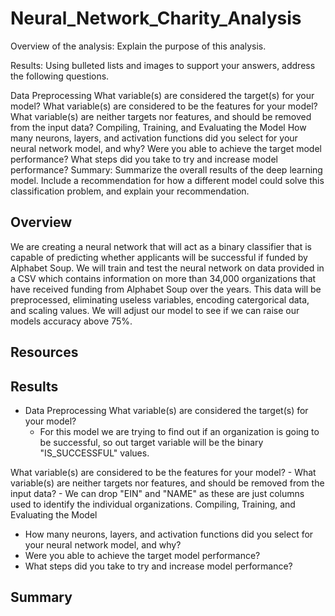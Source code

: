 # Neural_Network_Charity_Analysis

Overview of the analysis: Explain the purpose of this analysis.

Results: Using bulleted lists and images to support your answers, address the following questions.

Data Preprocessing
What variable(s) are considered the target(s) for your model?
What variable(s) are considered to be the features for your model?
What variable(s) are neither targets nor features, and should be removed from the input data?
Compiling, Training, and Evaluating the Model
How many neurons, layers, and activation functions did you select for your neural network model, and why?
Were you able to achieve the target model performance?
What steps did you take to try and increase model performance?
Summary: Summarize the overall results of the deep learning model. Include a recommendation for how a different model could solve this classification problem, and explain your recommendation.

## Overview


We are creating a neural network that will act as a binary classifier that is capable of predicting whether applicants will be successful if funded by Alphabet Soup.
We will train and test the neural network on data provided in a CSV which contains information on more than 34,000 organizations that have received funding from Alphabet Soup over the years. This data will be preprocessed, eliminating useless variables, encoding catergorical data, and scaling values. We will adjust our model to see if we can raise our models accuracy above 75%.

## Resources


## Results
- Data Preprocessing
What variable(s) are considered the target(s) for your model?
    - For this model we are trying to find out if an organization is going to be successful, so out target variable will be the binary "IS_SUCCESSFUL" values. 

What variable(s) are considered to be the features for your model?
    -
What variable(s) are neither targets nor features, and should be removed from the input data?
    - We can drop "EIN" and "NAME" as these are just columns used to identify the individual organizations. 
Compiling, Training, and Evaluating the Model
- How many neurons, layers, and activation functions did you select for your neural network model, and why?
- Were you able to achieve the target model performance?
- What steps did you take to try and increase model performance?



## Summary